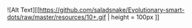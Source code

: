 ![Alt Text][[https://github.com/saladsnake/Evolutionary-smart-dots/raw/master/resources/10+.gif | height = 100px ]]
